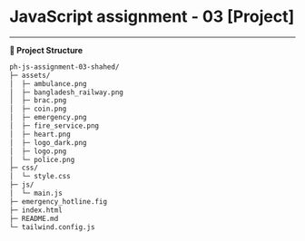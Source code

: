 # JavaScript assignment - 03 [Project]

---

**📂 Project Structure**

```bash
ph-js-assignment-03-shahed/
├─ assets/
│  ├─ ambulance.png
│  ├─ bangladesh_railway.png
│  ├─ brac.png
│  ├─ coin.png
│  ├─ emergency.png
│  ├─ fire_service.png
│  ├─ heart.png
│  ├─ logo_dark.png
│  ├─ logo.png
│  └─ police.png
├─ css/
│  └─ style.css
├─ js/
│  └─ main.js
├─ emergency_hotline.fig
├─ index.html
├─ README.md
└─ tailwind.config.js
```